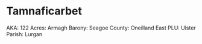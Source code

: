 # Tamnaficarbet

AKA: 122
Acres: Armagh
Barony: Seagoe
County: Oneilland East
PLU: Ulster
Parish: Lurgan